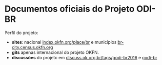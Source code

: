 # Documentos oficiais do Projeto ODI-BR

Perfil do projeto:

* **sites**:  nacional [index.okfn.org/place/br](https://index.okfn.org/place/br/) e municípios [br-city.census.okfn.org](http://br-city.census.okfn.org/)
* **gits** apenas internacional do projeto OKFN.
* **discussões** do projeto em [discuss.ok.org.br/tags/godi-br2016](https://discuss.ok.org.br/tags/godi-br2016) e [godi-br](https://discuss.ok.org.br/tags/godi) 
